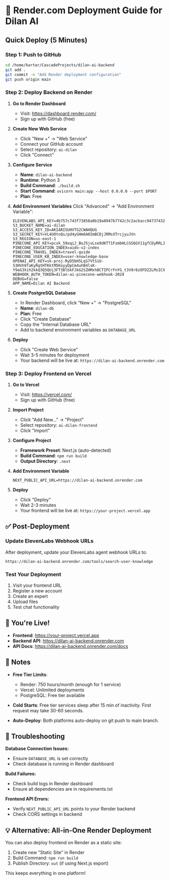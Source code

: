 # 🚀 Render.com Deployment Guide for Dilan AI

## Quick Deploy (5 Minutes)

### Step 1: Push to GitHub
```bash
cd /home/kartar/CascadeProjects/dilan-ai-backend
git add .
git commit -m "Add Render deployment configuration"
git push origin main
```

### Step 2: Deploy Backend on Render

1. **Go to Render Dashboard**
   - Visit: https://dashboard.render.com/
   - Sign up with GitHub (free)

2. **Create New Web Service**
   - Click "New +" → "Web Service"
   - Connect your GitHub account
   - Select repository: `ai-dilan`
   - Click "Connect"

3. **Configure Service**
   - **Name**: `dilan-ai-backend`
   - **Runtime**: Python 3
   - **Build Command**: `./build.sh`
   - **Start Command**: `uvicorn main:app --host 0.0.0.0 --port $PORT`
   - **Plan**: Free

4. **Add Environment Variables**
   Click "Advanced" → "Add Environment Variable":
   
   ```
   ELEVENLABS_API_KEY=4b757c743f73858a0b19a8947b7742c3c2acbacc947374329ae264bb61d02c2d
   S3_BUCKET_NAME=ai-dilan
   S3_ACCESS_KEY_ID=AKIARI5UHVTG2CWAHQUG
   S3_SECRET_KEY=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
   S3_REGION=us-east-1
   PINECONE_API_KEY=pcsk_59xqiJ_BoJ5jvLse9dKTT1FzmbHLCGS6GV11gfCDyRRLJPWUeTmwNnLUJ1yY3XHj3tEFkj
   PINECONE_EDUCATION_INDEX=aido-v2-index
   PINECONE_TRAVEL_INDEX=travel-guide
   PINECONE_USER_KB_INDEX=user-knowledge-base
   OPENAI_API_KEY=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
   WEBHOOK_AUTH_TOKEN=dilan-ai-pinecone-webhook-2024
   DEBUG=False
   APP_NAME=Dilan AI Backend
   ```

5. **Create PostgreSQL Database**
   - In Render Dashboard, click "New +" → "PostgreSQL"
   - **Name**: `dilan-db`
   - **Plan**: Free
   - Click "Create Database"
   - Copy the "Internal Database URL"
   - Add to backend environment variables as `DATABASE_URL`

6. **Deploy**
   - Click "Create Web Service"
   - Wait 3-5 minutes for deployment
   - Your backend will be live at: `https://dilan-ai-backend.onrender.com`

### Step 3: Deploy Frontend on Vercel

1. **Go to Vercel**
   - Visit: https://vercel.com/
   - Sign up with GitHub (free)

2. **Import Project**
   - Click "Add New..." → "Project"
   - Select repository: `ai-dilan-frontend`
   - Click "Import"

3. **Configure Project**
   - **Framework Preset**: Next.js (auto-detected)
   - **Build Command**: `npm run build`
   - **Output Directory**: `.next`

4. **Add Environment Variable**
   ```
   NEXT_PUBLIC_API_URL=https://dilan-ai-backend.onrender.com
   ```

5. **Deploy**
   - Click "Deploy"
   - Wait 2-3 minutes
   - Your frontend will be live at: `https://your-project.vercel.app`

## ✅ Post-Deployment

### Update ElevenLabs Webhook URLs
After deployment, update your ElevenLabs agent webhook URLs to:
```
https://dilan-ai-backend.onrender.com/tools/search-user-knowledge
```

### Test Your Deployment
1. Visit your frontend URL
2. Register a new account
3. Create an expert
4. Upload files
5. Test chat functionality

## 🎉 You're Live!

- **Frontend**: https://your-project.vercel.app
- **Backend API**: https://dilan-ai-backend.onrender.com
- **API Docs**: https://dilan-ai-backend.onrender.com/docs

## 📝 Notes

- **Free Tier Limits**:
  - Render: 750 hours/month (enough for 1 service)
  - Vercel: Unlimited deployments
  - PostgreSQL: Free tier available

- **Cold Starts**: Free tier services sleep after 15 min of inactivity. First request may take 30-60 seconds.

- **Auto-Deploy**: Both platforms auto-deploy on git push to main branch.

## 🔧 Troubleshooting

**Database Connection Issues:**
- Ensure `DATABASE_URL` is set correctly
- Check database is running in Render dashboard

**Build Failures:**
- Check build logs in Render dashboard
- Ensure all dependencies are in requirements.txt

**Frontend API Errors:**
- Verify `NEXT_PUBLIC_API_URL` points to your Render backend
- Check CORS settings in backend

## 💡 Alternative: All-in-One Render Deployment

You can also deploy frontend on Render as a static site:
1. Create new "Static Site" in Render
2. Build Command: `npm run build`
3. Publish Directory: `out` (if using Next.js export)

This keeps everything in one platform!
